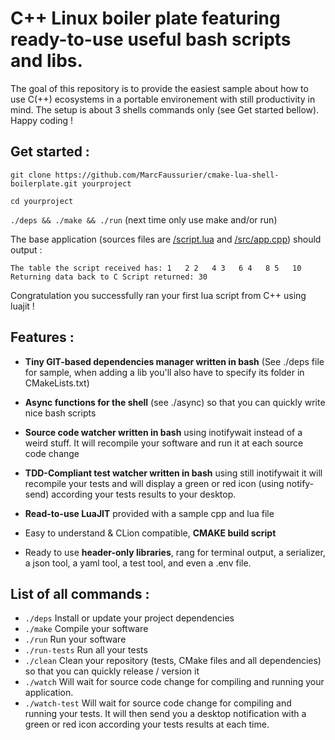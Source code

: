 # C++ Linux boiler plate featuring ready-to-use useful bash scripts and libs.

The goal of this repository is to provide the easiest sample about how to use C(++) ecosystems in a portable environement with  still productivity in mind. The setup is about 3 shells commands only (see Get started bellow). Happy coding !

## Get started :
`git clone https://github.com/MarcFaussurier/cmake-lua-shell-boilerplate.git yourproject`

`cd yourproject`

`./deps && ./make && ./run` (next time only use make and/or run)

The base application (sources files are [/script.lua](https://github.com/MarcFaussurier/cmake-lua-shell-boilerplate/blob/master/script.lua)
 and [/src/app.cpp](https://github.com/MarcFaussurier/cmake-lua-shell-boilerplate/blob/master/src/app.cpp)) should output :

`The table the script received has:
1	2
2	4
3	6
4	8
5	10
Returning data back to C
Script returned: 30`

Congratulation you successfully ran your first lua script from C++ using luajit  ! 

## Features : 

- **Tiny GIT-based dependencies manager written in bash** (See ./deps file for sample, when adding a lib you'll also have to
specify its folder in CMakeLists.txt)

-  **Async functions for the shell** (see ./async) so that you can quickly write nice bash scripts

- **Source code watcher written in bash** using inotifywait instead of a weird stuff. It will recompile your software and run it at each source code change 

- **TDD-Compliant test watcher written in bash** using still inotifywait it will recompile your tests and will display a green or red icon (using notify-send) according your tests results to your desktop.

- **Read-to-use LuaJIT** provided with a sample cpp and lua file 

- Easy to understand & CLion compatible, **CMAKE build script** 

- Ready to use **header-only libraries**, rang for terminal output, a serializer, a json tool, a yaml tool, a test tool, and even a .env file. 

## List of all commands :

- `./deps` Install or update your project dependencies 
- `./make` Compile your software
- `./run` Run your software
- `./run-tests` Run all your tests
- `./clean` Clean your repository (tests, CMake files and all dependencies) so that you can quickly release / version it
- `./watch` Will wait for source code change for compiling and running your application.
- `./watch-test` Will wait for source code change for compiling and running your tests. It will then send you a desktop notification with a green or red icon according your tests results at each time.




 
  



